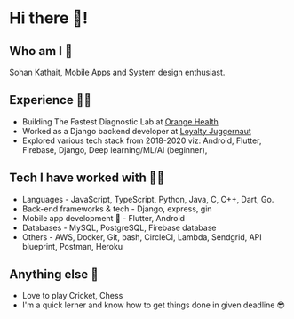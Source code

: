# Hi there 👋!

## Who am I 👔
Sohan Kathait, Mobile Apps and System design enthusiast.

## Experience 👨‍🔧️
- Building The Fastest Diagnostic Lab at [Orange Health](https://www.orangehealth.in/)
- Worked as a Django backend developer at [Loyalty Juggernaut](https://www.lji.io/)
- Explored various tech stack from 2018-2020 viz: Android, Flutter, Firebase, Django, Deep learning/ML/AI (beginner),

## Tech I have worked with 👨‍💻️
- Languages - JavaScript, TypeScript, Python, Java, C, C++, Dart, Go.
- Back-end frameworks & tech - Django, express, gin
- Mobile app development 📱 - Flutter, Android
- Databases - MySQL, PostgreSQL, Firebase database
- Others - AWS, Docker, Git, bash, CircleCI, Lambda, Sendgrid, API blueprint, Postman, Heroku

## Anything else 🤔
- Love to play Cricket, Chess
- I'm a quick lerner and know how to get things done in given deadline 😎

<!-- ## Links 😍

## Overflow -  🎁
 -->
